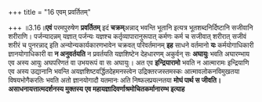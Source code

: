 +++
title = "16 एवम् प्रवर्तितम्"

+++
॥3.16॥**एवं** परमपुरुषेण **प्रवर्तितम्** इदं **चक्रम्**अन्नाद् भवन्ति
भूतानि इत्यत्र भूतशब्दनिर्दिष्टानि सजीवानि शरीराणि। पर्जन्यादन्नम्
यज्ञात् पर्जन्यः यज्ञश्च कर्तृव्यापारानुरूपात् कर्मणः कर्म च सजीवात्
शरीरात् सजीवं शरीरं च पुनरन्नाद् इति अन्योन्यकार्यकारणभावेन चक्रवत्
परिवर्तमानम् **इह** साधने वर्तमानो **यः** कर्मयोगाधिकारी ज्ञानयोगाधिकारी
वा **न अनुवर्तयति** न प्रवर्तयति यज्ञशिष्टेन देहधारणम् अकुर्वन् सः
**अघायुः** भवति अघारम्भाय एव अस्य आयुः अघपरिणतं वा उभयरूपं वा सः
अघायुः। अत एव **इन्द्रियारामो** भवति न आत्मारामः इन्द्रियाणि एव अस्य
उद्यानानि भवन्ति अयज्ञशिष्टवर्द्धितदेहमनस्त्वेन उद्रिक्तरजस्तमस्कः
आत्मावलोकनविमुखतया विषयभोगैकरतिः भवति अतो ज्ञानयोगादौ यतमानः अति
निष्फलप्रयत्नतया **मोघं पार्थ स जीवति। असाधनायत्तात्मदर्शनस्य मुक्तस्य एव
महायज्ञादिवर्णाश्रमोचितकर्मानारम्भ इत्याह**
